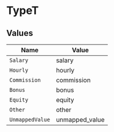 # TypeT


## Values

| Name            | Value           |
| --------------- | --------------- |
| `Salary`        | salary          |
| `Hourly`        | hourly          |
| `Commission`    | commission      |
| `Bonus`         | bonus           |
| `Equity`        | equity          |
| `Other`         | other           |
| `UnmappedValue` | unmapped_value  |